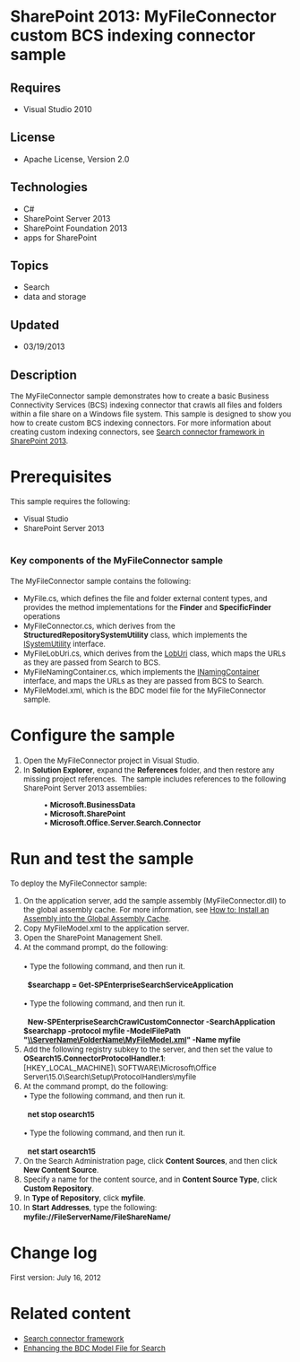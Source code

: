 # SharePoint 2013: MyFileConnector custom BCS indexing connector sample
## Requires
- Visual Studio 2010
## License
- Apache License, Version 2.0
## Technologies
- C#
- SharePoint Server 2013
- SharePoint Foundation 2013
- apps for SharePoint
## Topics
- Search
- data and storage
## Updated
- 03/19/2013
## Description

<p><span style="font-size:small">The MyFileConnector sample demonstrates how to create a basic &#65279;Business Connectivity Services (BCS) indexing connector that crawls all files and folders within a file share on a Windows file system. This sample is designed to
 show you how to create custom BCS indexing connectors. For more information about creating custom indexing connectors, see
<a href="http://msdn.microsoft.com/library/38560a3b-69c6-4a56-97ca-3625bbd5755e.aspx">
Search connector framework in SharePoint 2013</a>.</span></p>
<h1>Prerequisites</h1>
<p><span style="font-size:small">This sample requires the following:</span></p>
<ul>
<li><span style="font-size:small">Visual Studio</span> </li><li><span style="font-size:small">SharePoint Server 2013</span> </li></ul>
<h1><span style="font-size:medium">Key components of the MyFileConnector sample</span></h1>
<p><span style="font-size:small">The MyFileConnector sample contains the following:</span></p>
<ul>
<li><span style="font-size:small">MyFile.cs, which defines the file and folder external content types, and provides the method implementations for the
<strong>Finder</strong> and <strong>SpecificFinder</strong> operations</span> </li><li><span style="font-size:small">MyFileConnector.cs, which derives from the <strong>
StructuredRepositorySystemUtility</strong> class, which implements the <a href="http://msdn.microsoft.com/library/Microsoft.BusinessData.Runtime.ISystemUtility">
ISystemUtility</a>&nbsp;interface.</span> </li><li><span style="font-size:small">MyFileLobUri.cs, which derives from the <a href="http://msdn.microsoft.com/library/Microsoft.Office.Server.Search.Connector.BDC.LobUri">
LobUri</a> class, which maps the URLs as they are passed from Search to BCS. </span>
</li><li><span style="font-size:small">MyFileNamingContainer.cs, which implements the <a href="http://msdn.microsoft.com/library/Microsoft.Office.Server.Search.Connector.BDC.INamingContainer">
INamingContainer</a> interface, and maps the URLs as they are passed from BCS to Search.</span>
</li><li><span style="font-size:small">MyFileModel.xml, which is the BDC model file for the MyFileConnector sample.</span>
</li></ul>
<h1>Configure the sample</h1>
<ol>
<li><span style="font-size:small">Open the MyFileConnector project in Visual Studio.</span>
</li><li><span style="font-size:small">In <strong>Solution Explorer</strong>, expand the
<strong>References</strong> folder, and then restore any missing project references.&nbsp; The sample includes references to the following SharePoint Server 2013 assemblies:</span>
</li></ol>
<p style="padding-left:60px"><span style="font-size:small">&bull;&nbsp;<strong>Microsoft.BusinessData</strong></span><br>
<span style="font-size:small">&bull;&nbsp;<strong>Microsoft.SharePoint</strong></span><br>
<span style="font-size:small">&bull;&nbsp;<strong>Microsoft.Office.Server.Search.Connector</strong></span></p>
<h1>Run and test the sample</h1>
<p><span style="font-size:small">To deploy the MyFileConnector sample:</span></p>
<ol>
<li><span style="font-size:small">On the application server, add the sample assembly (MyFileConnector.dll) to the global assembly cache. For more information, see
<a href="http://msdn.microsoft.com/en-us/library/dkkx7f79(v=VS.110).aspx" target="_blank">
How to: Install an Assembly into the Global Assembly Cache</a>.</span> </li><li><span style="font-size:small">Copy MyFileModel.xml to the application server.</span>
</li><li><span style="font-size:small">Open the SharePoint Management Shell. </span></li><li><span style="font-size:small">At the command prompt, do the following:<br>
</span><br>
<span style="font-size:small">&bull;&nbsp;Type the following command, and then run it.</span><br>
<span style="font-size:small"><br>
&nbsp;&nbsp;<strong>$searchapp = Get-SPEnterpriseSearchServiceApplication</strong></span><br>
<span style="font-size:small"><br>
&bull;&nbsp;Type the following command, and then run it.</span><br>
<span style="font-size:small"><br>
&nbsp;&nbsp;<strong>New-SPEnterpriseSearchCrawlCustomConnector -SearchApplication $searchapp -protocol myfile -ModelFilePath &quot;<a href="file://\\ServerName\FolderName\MyFileModel.xml">\\ServerName\FolderName\MyFileModel.xml</a>&quot; -Name myfile</strong></span>
</li><li><span style="font-size:small">Add the following registry subkey to the server, and then set the value to
<strong>OSearch15.ConnectorProtocolHandler.1</strong>:</span><br>
<span style="font-size:small">[HKEY_LOCAL_MACHINE]\ SOFTWARE\Microsoft\Office Server\15.0\Search\Setup\ProtocolHandlers\myfile</span>
</li><li><span style="font-size:small">At the command prompt, do the following:</span><br>
<span style="font-size:small">&bull; Type the following command, and then run it.&nbsp;</span><br>
<span style="font-size:small"><br>
&nbsp; <strong>net stop osearch15</strong></span><br>
<span style="font-size:small"><br>
&bull; Type the following command, and then run it.&nbsp;</span><br>
<span style="font-size:small"><br>
&nbsp; <strong>net start osearch15</strong></span> </li><li><span style="font-size:small">On the Search Administration page, click <strong>
Content Sources</strong>, and then click <strong>New Content Source</strong>.</span>
</li><li><span style="font-size:small">Specify a name for the content source, and in <strong>
Content Source Type</strong>, click <strong>Custom Repository</strong>.</span> </li><li><span style="font-size:small">In <strong>Type of Repository</strong>, click <strong>
myfile</strong>.</span> </li><li><span style="font-size:small">In <strong>Start Addresses</strong>, type the following:</span><br>
<strong><span style="font-size:small">myfile://FileServerName/FileShareName/</span>
</strong></li></ol>
<h1>Change log</h1>
<p><span style="font-size:small">First version:&nbsp;July 16, 2012</span></p>
<h1>Related content</h1>
<ul>
<li><span style="font-size:small"><a title="http://msdn.microsoft.com/library/38560a3b-69c6-4a56-97ca-3625bbd5755e.aspx" href="http://msdn.microsoft.com/library/38560a3b-69c6-4a56-97ca-3625bbd5755e.aspx">Search connector framework</a></span>
</li><li><span style="font-size:small"><a title="http://msdn.microsoft.com/library/3c67b1cf-5fca-4805-a1b5-c9ac1ff8aede.aspx" href="http://msdn.microsoft.com/library/3c67b1cf-5fca-4805-a1b5-c9ac1ff8aede.aspx">Enhancing the BDC Model File for Search</a></span>
</li></ul>

